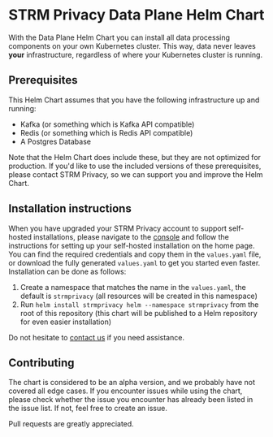 # STRM Privacy Data Plane Helm Chart

With the Data Plane Helm Chart you can install all data processing components on your own Kubernetes cluster. This way,
data never leaves **your** infrastructure, regardless of where your Kubernetes cluster is running.

## Prerequisites

This Helm Chart assumes that you have the following infrastructure up and running:

- Kafka (or something which is Kafka API compatible)
- Redis (or something which is Redis API compatible)
- A Postgres Database

Note that the Helm Chart does include these, but they are not optimized for production. If you'd like to use the
included versions of these prerequisites, please contact STRM Privacy, so we can support you and improve the Helm Chart.

## Installation instructions

When you have upgraded your STRM Privacy account to support self-hosted installations, please navigate to
the [console](https://console.strmprivacy.io) and follow the instructions for setting up your self-hosted installation
on the home page. You can find the required credentials and copy them in the `values.yaml` file, or download the fully
generated `values.yaml` to get you started even faster. Installation can be done as follows:

1. Create a namespace that matches the name in the `values.yaml`, the default is `strmprivacy` (all resources will be
   created in this namespace)
2. Run `helm install strmprivacy helm --namespace strmprivacy` from the root of this repository (this chart will be
   published to a Helm repository for even easier installation)

Do not hesitate to [contact us](https://docs.strmprivacy.io/docs/latest/contact/) if you need assistance.

## Contributing

The chart is considered to be an alpha version, and we probably have not covered all edge cases. If you encounter issues
while using the chart, please check whether the issue you encounter has already been listed in the issue list. If not,
feel free to create an issue.

Pull requests are greatly appreciated.
